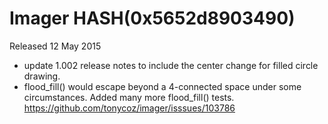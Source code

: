 # Imager HASH(0x5652d8903490)

Released 12 May 2015

- update 1.002 release notes to include the center change for filled circle drawing. 
- flood_fill() would escape beyond a 4-connected space under some circumstances. Added many more flood_fill() tests. https://github.com/tonycoz/imager/isssues/103786